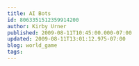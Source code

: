```yaml
---
title: AI Bots
id: 8063351512359914200
author: Kirby Urner
published: 2009-08-11T10:45:00.000-07:00
updated: 2009-08-11T13:01:12.975-07:00
blog: world_game
tags: 
---
```


